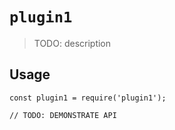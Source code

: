 # `plugin1`

> TODO: description

## Usage

```
const plugin1 = require('plugin1');

// TODO: DEMONSTRATE API
```

